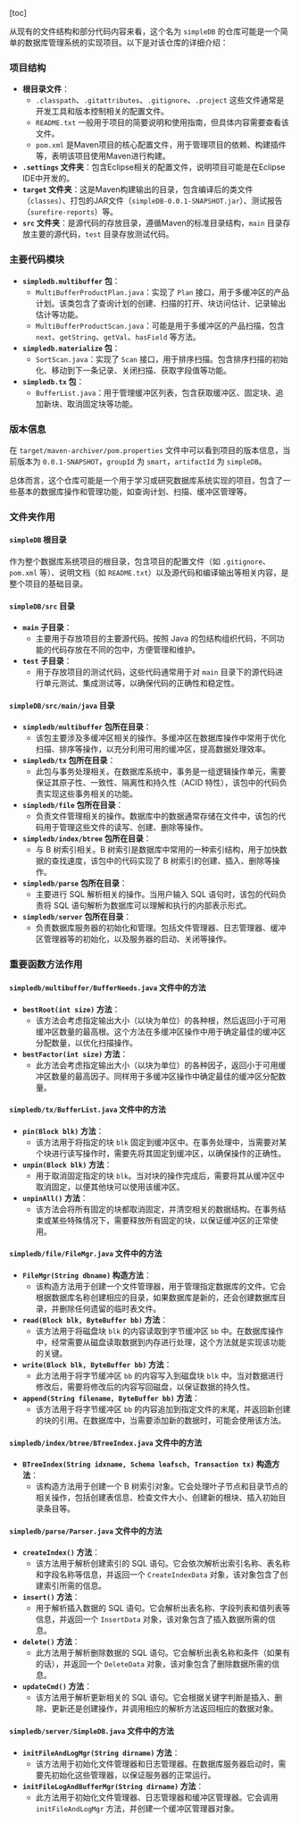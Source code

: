 [toc]

从现有的文件结构和部分代码内容来看，这个名为 `simpleDB` 的仓库可能是一个简单的数据库管理系统的实现项目。以下是对该仓库的详细介绍：

### 项目结构
- **根目录文件**：
  - `.classpath`、`.gitattributes`、`.gitignore`、`.project` 这些文件通常是开发工具和版本控制相关的配置文件。
  - `README.txt` 一般用于项目的简要说明和使用指南，但具体内容需要查看该文件。
  - `pom.xml` 是Maven项目的核心配置文件，用于管理项目的依赖、构建插件等，表明该项目使用Maven进行构建。
- **`.settings` 文件夹**：包含Eclipse相关的配置文件，说明项目可能是在Eclipse IDE中开发的。
- **`target` 文件夹**：这是Maven构建输出的目录，包含编译后的类文件（`classes`）、打包的JAR文件（`simpleDB-0.0.1-SNAPSHOT.jar`）、测试报告（`surefire-reports`）等。
- **`src` 文件夹**：是源代码的存放目录，遵循Maven的标准目录结构，`main` 目录存放主要的源代码，`test` 目录存放测试代码。

### 主要代码模块
- **`simpledb.multibuffer` 包**：
  - `MultiBufferProductPlan.java`：实现了 `Plan` 接口，用于多缓冲区的产品计划。该类包含了查询计划的创建、扫描的打开、块访问估计、记录输出估计等功能。
  - `MultiBufferProductScan.java`：可能是用于多缓冲区的产品扫描，包含 `next`、`getString`、`getVal`、`hasField` 等方法。
- **`simpledb.materialize` 包**：
  - `SortScan.java`：实现了 `Scan` 接口，用于排序扫描。包含排序扫描的初始化、移动到下一条记录、关闭扫描、获取字段值等功能。
- **`simpledb.tx` 包**：
  - `BufferList.java`：用于管理缓冲区列表，包含获取缓冲区、固定块、追加新块、取消固定块等功能。

### 版本信息
在 `target/maven-archiver/pom.properties` 文件中可以看到项目的版本信息，当前版本为 `0.0.1-SNAPSHOT`，`groupId` 为 `smart`，`artifactId` 为 `simpleDB`。

总体而言，这个仓库可能是一个用于学习或研究数据库系统实现的项目，包含了一些基本的数据库操作和管理功能，如查询计划、扫描、缓冲区管理等。



### 文件夹作用

#### `simpleDB` 根目录
作为整个数据库系统项目的根目录，包含项目的配置文件（如 `.gitignore`、`pom.xml` 等）、说明文档（如 `README.txt`）以及源代码和编译输出等相关内容，是整个项目的基础目录。

#### `simpleDB/src` 目录
 - **`main` 子目录**：
    - 主要用于存放项目的主要源代码。按照 Java 的包结构组织代码，不同功能的代码存放在不同的包中，方便管理和维护。
 - **`test` 子目录**：
    - 用于存放项目的测试代码，这些代码通常用于对 `main` 目录下的源代码进行单元测试、集成测试等，以确保代码的正确性和稳定性。

#### `simpleDB/src/main/java` 目录
 - **`simpledb/multibuffer` 包所在目录**：
    - 该包主要涉及多缓冲区相关的操作。多缓冲区在数据库操作中常用于优化扫描、排序等操作，以充分利用可用的缓冲区，提高数据处理效率。
 - **`simpledb/tx` 包所在目录**：
    - 此包与事务处理相关。在数据库系统中，事务是一组逻辑操作单元，需要保证其原子性、一致性、隔离性和持久性（ACID 特性），该包中的代码负责实现这些事务相关的功能。
 - **`simpledb/file` 包所在目录**：
    - 负责文件管理相关的操作。数据库中的数据通常存储在文件中，该包的代码用于管理这些文件的读写、创建、删除等操作。
 - **`simpledb/index/btree` 包所在目录**：
    - 与 B 树索引相关。B 树索引是数据库中常用的一种索引结构，用于加快数据的查找速度，该包中的代码实现了 B 树索引的创建、插入、删除等操作。
 - **`simpledb/parse` 包所在目录**：
    - 主要进行 SQL 解析相关的操作。当用户输入 SQL 语句时，该包的代码负责将 SQL 语句解析为数据库可以理解和执行的内部表示形式。
 - **`simpledb/server` 包所在目录**：
    - 负责数据库服务器的初始化和管理。包括文件管理器、日志管理器、缓冲区管理器等的初始化，以及服务器的启动、关闭等操作。

### 重要函数方法作用

#### `simpledb/multibuffer/BufferNeeds.java` 文件中的方法
 - **`bestRoot(int size)` 方法**：
    - 该方法会考虑指定输出大小（以块为单位）的各种根，然后返回小于可用缓冲区数量的最高根。这个方法在多缓冲区操作中用于确定最佳的缓冲区分配数量，以优化扫描操作。
 - **`bestFactor(int size)` 方法**：
    - 此方法会考虑指定输出大小（以块为单位）的各种因子，返回小于可用缓冲区数量的最高因子。同样用于多缓冲区操作中确定最佳的缓冲区分配数量。

#### `simpledb/tx/BufferList.java` 文件中的方法
 - **`pin(Block blk)` 方法**：
    - 该方法用于将指定的块 `blk` 固定到缓冲区中。在事务处理中，当需要对某个块进行读写操作时，需要先将其固定到缓冲区，以确保操作的正确性。
 - **`unpin(Block blk)` 方法**：
    - 用于取消固定指定的块 `blk`。当对块的操作完成后，需要将其从缓冲区中取消固定，以便其他块可以使用该缓冲区。
 - **`unpinAll()` 方法**：
    - 该方法会将所有固定的块都取消固定，并清空相关的数据结构。在事务结束或某些特殊情况下，需要释放所有固定的块，以保证缓冲区的正常使用。

#### `simpledb/file/FileMgr.java` 文件中的方法
 - **`FileMgr(String dbname)` 构造方法**：
    - 该构造方法用于创建一个文件管理器，用于管理指定数据库的文件。它会根据数据库名称创建相应的目录，如果数据库是新的，还会创建数据库目录，并删除任何遗留的临时表文件。
 - **`read(Block blk, ByteBuffer bb)` 方法**：
    - 该方法用于将磁盘块 `blk` 的内容读取到字节缓冲区 `bb` 中。在数据库操作中，经常需要从磁盘读取数据到内存进行处理，这个方法就是实现该功能的关键。
 - **`write(Block blk, ByteBuffer bb)` 方法**：
    - 此方法用于将字节缓冲区 `bb` 的内容写入到磁盘块 `blk` 中。当对数据进行修改后，需要将修改后的内容写回磁盘，以保证数据的持久性。
 - **`append(String filename, ByteBuffer bb)` 方法**：
    - 该方法用于将字节缓冲区 `bb` 的内容追加到指定文件的末尾，并返回新创建的块的引用。在数据库中，当需要添加新的数据时，可能会使用该方法。

#### `simpledb/index/btree/BTreeIndex.java` 文件中的方法
 - **`BTreeIndex(String idxname, Schema leafsch, Transaction tx)` 构造方法**：
    - 该构造方法用于创建一个 B 树索引对象。它会处理叶子节点和目录节点的相关操作，包括创建表信息、检查文件大小、创建新的根块、插入初始目录条目等。

#### `simpledb/parse/Parser.java` 文件中的方法
 - **`createIndex()` 方法**：
    - 该方法用于解析创建索引的 SQL 语句。它会依次解析出索引名称、表名称和字段名称等信息，并返回一个 `CreateIndexData` 对象，该对象包含了创建索引所需的信息。
 - **`insert()` 方法**：
    - 用于解析插入数据的 SQL 语句。它会解析出表名称、字段列表和值列表等信息，并返回一个 `InsertData` 对象，该对象包含了插入数据所需的信息。
 - **`delete()` 方法**：
    - 此方法用于解析删除数据的 SQL 语句。它会解析出表名称和条件（如果有的话），并返回一个 `DeleteData` 对象，该对象包含了删除数据所需的信息。
 - **`updateCmd()` 方法**：
    - 该方法用于解析更新相关的 SQL 语句。它会根据关键字判断是插入、删除、更新还是创建操作，并调用相应的解析方法返回相应的数据对象。

#### `simpledb/server/SimpleDB.java` 文件中的方法
 - **`initFileAndLogMgr(String dirname)` 方法**：
    - 该方法用于初始化文件管理器和日志管理器。在数据库服务器启动时，需要先初始化这些管理器，以保证服务器的正常运行。
 - **`initFileLogAndBufferMgr(String dirname)` 方法**：
    - 此方法用于初始化文件管理器、日志管理器和缓冲区管理器。它会调用 `initFileAndLogMgr` 方法，并创建一个缓冲区管理器对象。